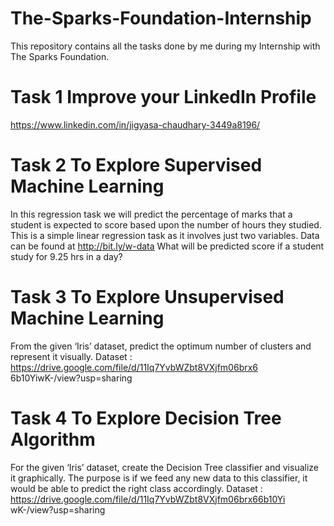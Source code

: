 # The-Sparks-Foundation-Internship
This repository contains all the tasks done by me during my Internship with The Sparks Foundation.

# Task 1 Improve your LinkedIn Profile
https://www.linkedin.com/in/jigyasa-chaudhary-3449a8196/


# Task 2 To Explore Supervised Machine Learning
In this regression task we will predict the percentage of
marks that a student is expected to score based upon the
number of hours they studied. This is a simple linear
regression task as it involves just two variables.
Data can be found at http://bit.ly/w-data
What will be predicted score if a student study for 9.25 hrs in a day?

# Task 3 To Explore Unsupervised Machine Learning 
From the given ‘Iris’ dataset, predict the optimum number of
clusters and represent it visually.
Dataset :
https://drive.google.com/file/d/11Iq7YvbWZbt8VXjfm06brx6
6b10YiwK-/view?usp=sharing

# Task 4 To Explore Decision Tree Algorithm
For the given ‘Iris’ dataset, create the Decision Tree classifier and
visualize it graphically. The purpose is if we feed any new data to this
classifier, it would be able to predict the right class accordingly.
Dataset :
https://drive.google.com/file/d/11Iq7YvbWZbt8VXjfm06brx66b10Yi
wK-/view?usp=sharing
